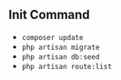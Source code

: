 ## Init Command

- `composer update`
- `php artisan migrate`
- `php artisan db:seed`
- `php artisan route:list`
